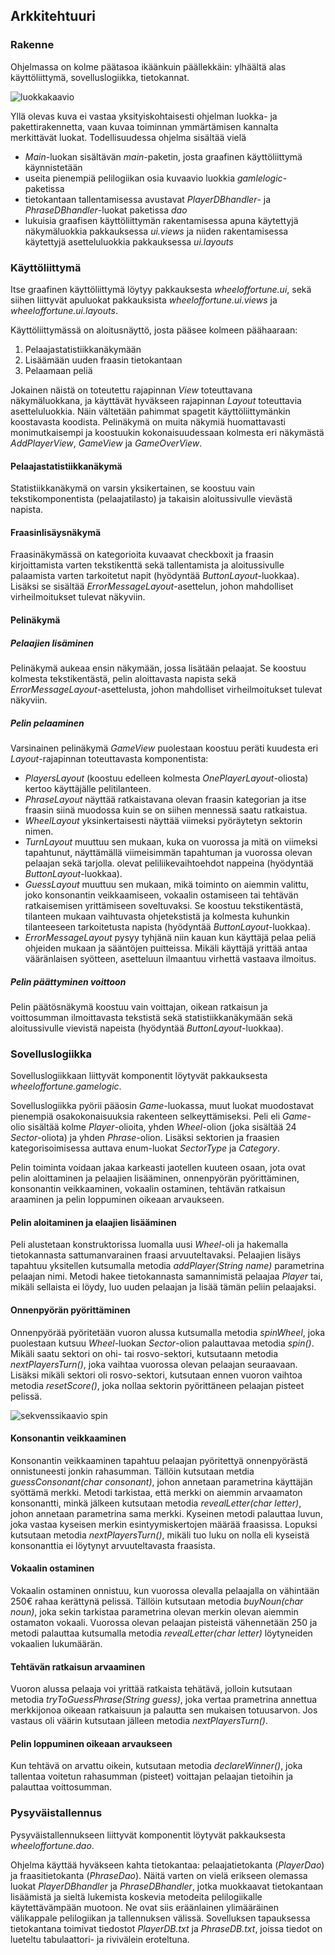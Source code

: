 ## Arkkitehtuuri

### Rakenne

Ohjelmassa on kolme päätasoa ikäänkuin päällekkäin: ylhäältä alas käyttöliittymä, sovelluslogiikka, tietokannat.

![luokkakaavio](https://github.com/ellikiiski/Ohjelmistotekniikka-2020/blob/main/kuvat/luokkakaavio.jpg)

Yllä olevas kuva ei vastaa yksityiskohtaisesti ohjelman luokka- ja pakettirakennetta, vaan kuvaa toiminnan ymmärtämisen kannalta merkittävät luokat. Todellisuudessa ohjelma sisältää vielä
- <em>Main</em>-luokan sisältävän <em>main</em>-paketin, josta graafinen käyttöliittymä käynnistetään
- useita pienempiä pelilogiikan osia kuvaavio luokkia <em>gamlelogic</em>-paketissa
- tietokantaan tallentamisessa avustavat <em>PlayerDBhandler</em>- ja <em>PhraseDBhandler</em>-luokat paketissa <em>dao</em>
- lukuisia graafisen käyttöliittymän rakentamisessa apuna käytettyjä näkymäluokkia pakkauksessa <em>ui.views</em> ja niiden rakentamisessa käytettyjä asetteluluokkia pakkauksessa <em>ui.layouts</em>

### Käyttöliittymä

Itse graafinen käyttöliittymä löytyy pakkauksesta <em>wheeloffortune.ui</em>, sekä siihen liittyvät apuluokat pakkauksista <em>wheeloffortune.ui.views</em> ja <em>wheeloffortune.ui.layouts</em>.

Käyttöliittymässä on aloitusnäyttö, josta pääsee kolmeen päähaaraan:
1. Pelaajastatistiikkanäkymään
2. Lisäämään uuden fraasin tietokantaan
3. Pelaamaan peliä

Jokainen näistä on toteutettu rajapinnan <em>View</em> toteuttavana näkymäluokkana, ja käyttävät hyväkseen rajapinnan <em>Layout</em> toteuttavia asetteluluokkia. Näin vältetään pahimmat spagetit käyttöliittymänkin koostavasta koodista.
Pelinäkymä on muita näkymiä huomattavasti monimutkaisempi ja koostuukin kokonaisuudessaan kolmesta eri näkymästä <em>AddPlayerView</em>, <em>GameView</em> ja <em>GameOverView</em>.

#### Pelaajastatistiikkanäkymä

Statistiikkanäkymä on varsin yksikertainen, se koostuu vain tekstikomponentista (pelaajatilasto) ja takaisin aloitussivulle vievästä napista.

#### Fraasinlisäysnäkymä

Fraasinäkymässä on kategorioita kuvaavat checkboxit ja fraasin kirjoittamista varten tekstikenttä sekä tallentamista ja aloitussivulle palaamista varten tarkoitetut napit (hyödyntää <em>ButtonLayout</em>-luokkaa). Lisäksi se sisältää <em>ErrorMessageLayout</em>-asettelun, johon mahdolliset virheilmoitukset tulevat näkyviin.

#### Pelinäkymä

##### Pelaajien lisäminen

Pelinäkymä aukeaa ensin näkymään, jossa lisätään pelaajat. Se koostuu kolmesta tekstikentästä, pelin aloittavasta napista sekä <em>ErrorMessageLayout</em>-asettelusta, johon mahdolliset virheilmoitukset tulevat näkyviin.

##### Pelin pelaaminen

Varsinainen pelinäkymä <em>GameView</em> puolestaan koostuu peräti kuudesta eri <em>Layout</em>-rajapinnan toteuttavasta komponentista:
- <em>PlayersLayout</em> (koostuu edelleen kolmesta <em>OnePlayerLayout</em>-oliosta) kertoo käyttäjälle pelitilanteen.
- <em>PhraseLayout</em> näyttää ratkaistavana olevan fraasin kategorian ja itse fraasin siinä muodossa kuin se on siihen mennessä saatu ratkaistua.
- <em>WheelLayout</em> yksinkertaisesti näyttää viimeksi pyöräytetyn sektorin nimen.
- <em>TurnLayout</em> muuttuu sen mukaan, kuka on vuorossa ja mitä on viimeksi tapahtunut, näyttämällä viimeisimmän tapahtuman ja vuorossa olevan pelaajan sekä tarjolla. olevat peliliikevaihtoehdot nappeina (hyödyntää <em>ButtonLayout</em>-luokkaa).
- <em>GuessLayout</em> muuttuu sen mukaan, mikä toiminto on aiemmin valittu, joko konsonantin veikkaamiseen, vokaalin ostamiseen tai tehtävän ratkaisemisen yrittämiseen soveltuvaksi. Se koostuu tekstikentästä, tilanteen mukaan vaihtuvasta ohjetekstistä ja kolmesta kuhunkin tilanteeseen tarkoitetusta napista (hyödyntää <em>ButtonLayout</em>-luokkaa).
- <em>ErrorMessageLayout</em> pysyy tyhjänä niin kauan kun käyttäjä pelaa peliä ohjeiden mukaan ja sääntöjen puitteissa. Mikäli käyttäjä yrittää antaa vääränlaisen syötteen, asetteluun ilmaantuu virhettä vastaava ilmoitus.

##### Pelin päättyminen voittoon

Pelin päätösnäkymä koostuu vain voittajan, oikean ratkaisun ja voittosumman ilmoittavasta tekstistä sekä statistiikkanäkymään sekä aloitussivulle vievistä napeista (hyödyntää <em>ButtonLayout</em>-luokkaa).

### Sovelluslogiikka

Sovelluslogiikkaan liittyvät komponentit löytyvät pakkauksesta <em>wheeloffortune.gamelogic</em>.

Sovelluslogiikka pyörii pääosin <em>Game</em>-luokassa, muut luokat muodostavat pienempiä osakokonaisuuksia rakenteen selkeyttämiseksi. Peli eli <em>Game</em>-olio sisältää kolme <em>Player</em>-olioita, yhden <em>Wheel</em>-olion (joka sisältää 24 <em>Sector</em>-oliota) ja yhden <em>Phrase</em>-olion. Lisäksi sektorien ja fraasien kategorisoimisessa auttava enum-luokat <em>SectorType</em> ja <em>Category</em>.

Pelin toiminta voidaan jakaa karkeasti jaotellen kuuteen osaan, jota ovat pelin aloittaminen ja pelaajien lisääminen, onnenpyörän pyörittäminen, konsonantin veikkaaminen, vokaalin ostaminen, tehtävän ratkaisun araaminen ja pelin loppuminen oikeaan arvaukseen.

#### Pelin aloitaminen ja elaajien lisääminen

Peli alustetaan konstruktorissa luomalla uusi <em>Wheel</em>-oli ja hakemalla tietokannasta sattumanvarainen fraasi arvuuteltavaksi.
Pelaajien lisäys tapahtuu yksitellen kutsumalla metodia <em>addPlayer(String name)</em> parametrina pelaajan nimi. Metodi hakee tietokannasta samannimistä pelaajaa <em>Player</em> tai, mikäli sellaista ei löydy, luo uuden pelaajan ja lisää tämän peliin pelaajaksi.

#### Onnenpyörän pyörittäminen

Onnenpyörää pyöritetään vuoron alussa kutsumalla metodia <em>spinWheel</em>, joka puolestaan kutsuu <em>Wheel</em>-luokan <em>Sector</em>-olion palauttavaa metodia <em>spin()</em>. Mikäli saatu sektori on ohi- tai rosvo-sektori, kutsutaann metodia <em>nextPlayersTurn()</em>, joka vaihtaa vuorossa olevan pelaajan seuraavaan. Lisäksi mikäli sektori oli rosvo-sektori, kutsutaan ennen vuoron vaihtoa metodia <em>resetScore()</em>, joka nollaa sektorin pyörittäneen pelaajan pisteet pelissä.

![sekvenssikaavio spin](https://github.com/ellikiiski/Ohjelmistotekniikka-2020/blob/main/kuvat/sekvenssikaavio.png)

#### Konsonantin veikkaaminen

Konsonantin veikkaaminen tapahtuu pelaajan pyöritettyä onnenpyörästä onnistuneesti jonkin rahasumman. Tällöin kutsutaan metdia <em>guessConsonant(char consonant)</em>, johon annetaan parametrina käyttäjän syöttämä merkki. Metodi tarkistaa, että merkki on aiemmin arvaamaton konsonantti, minkä jälkeen kutsutaan metodia <em>revealLetter(char letter)</em>, johon annetaan parametrina sama merkki. Kyseinen metodi palauttaa luvun, joka vastaa kyseisen merkin esintyymiskertojen määrää fraasissa. Lopuksi kutsutaan metodia <em>nextPlayersTurn()</em>, mikäli tuo luku on nolla eli kyseistä konsonanttia ei löytynyt arvuuteltavasta fraasista.

#### Vokaalin ostaminen

Vokaalin ostaminen onnistuu, kun vuorossa olevalla pelaajalla on vähintään 250€ rahaa kerättynä pelissä. Tällöin kutsutaan metodia <em>buyNoun(char noun)</em>, joka sekin tarkistaa parametrina olevan merkin olevan aiemmin ostamaton vokaali. Vuorossa olevan pelaajan pisteistä vähennetään 250 ja metodi palauttaa kutsumalla metodia <em>revealLetter(char letter)</em> löytyneiden vokaalien lukumäärän.

#### Tehtävän ratkaisun arvaaminen

Vuoron alussa pelaaja voi yrittää ratkaista tehätävä, jolloin kutsutaan metodia <em>tryToGuessPhrase(String guess)</em>, joka vertaa prametrina annettua merkkijonoa oikeaan ratkaisuun ja palautta sen mukaisen totuusarvon. Jos vastaus oli väärin kutsutaan jälleen metodia <em>nextPlayersTurn()</em>.

#### Pelin loppuminen oikeaan arvaukseen

Kun tehtävä on arvattu oikein, kutsutaan metodia <em>declareWinner()</em>, joka tallentaa voitetun rahasumman (pisteet) voittajan pelaajan tietoihin ja palauttaa voittosumman.

### Pysyväistallennus

Pysyväistallennukseen liittyvät komponentit löytyvät pakkauksesta <em>wheeloffortune.dao</em>.

Ohjelma käyttää hyväkseen kahta tietokantaa: pelaajatietokanta (<em>PlayerDao</em>) ja fraasitietokanta (<em>PhraseDao</em>). Näitä varten on vielä erikseen olemassa luokat  <em>PlayerDBhandler</em> ja <em>PhraseDBhandler</em>, jotka muokkaavat tietokantaan lisäämistä ja sieltä lukemista koskevia metodeita pelilogiikalle käytettävämpään muotoon. Ne ovat siis eräänlainen ylimääräinen välikappale pelilogiikan ja tallennuksen välissä. Sovelluksen tapauksessa tietokantana toimivat tiedostot <em>PlayerDB.txt</em> ja <em>PhraseDB.txt</em>, joissa tiedot on lueteltu tabulaattori- ja rivivälein eroteltuna.

